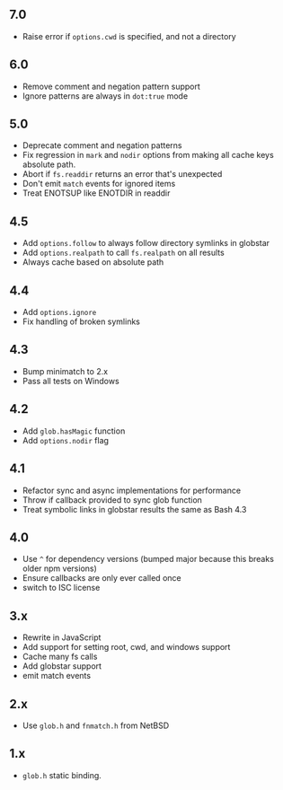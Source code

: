 ## 7.0

* Raise error if `options.cwd` is specified, and not a directory

## 6.0

* Remove comment and negation pattern support
* Ignore patterns are always in `dot:true` mode

## 5.0

* Deprecate comment and negation patterns
* Fix regression in `mark` and `nodir` options from making all cache
  keys absolute path.
* Abort if `fs.readdir` returns an error that's unexpected
* Don't emit `match` events for ignored items
* Treat ENOTSUP like ENOTDIR in readdir

## 4.5

* Add `options.follow` to always follow directory symlinks in globstar
* Add `options.realpath` to call `fs.realpath` on all results
* Always cache based on absolute path

## 4.4

* Add `options.ignore`
* Fix handling of broken symlinks

## 4.3

* Bump minimatch to 2.x
* Pass all tests on Windows

## 4.2

* Add `glob.hasMagic` function
* Add `options.nodir` flag

## 4.1

* Refactor sync and async implementations for performance
* Throw if callback provided to sync glob function
* Treat symbolic links in globstar results the same as Bash 4.3

## 4.0

* Use `^` for dependency versions (bumped major because this breaks
  older npm versions)
* Ensure callbacks are only ever called once
* switch to ISC license

## 3.x

* Rewrite in JavaScript
* Add support for setting root, cwd, and windows support
* Cache many fs calls
* Add globstar support
* emit match events

## 2.x

* Use `glob.h` and `fnmatch.h` from NetBSD

## 1.x

* `glob.h` static binding.
